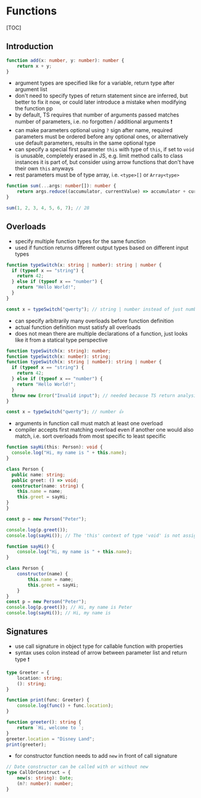 # Functions

[TOC]



## Introduction

```typescript
function add(x: number, y: number): number {
    return x + y;
}
```

- argument types are specified like for a variable, return type after argument list
- don't need to specify types of return statement since are inferred, but better to fix it now, or could later introduce a mistake when modifying the function pp
- by default, TS requires that number of arguments passed matches number of parameters, i.e. no forgotten / additional arguments ❗️
- can make parameters optional using `?` sign after name, required parameters must be ordered before any optional ones, or alternatively use default parameters, results in the same optional type
- can specify a special first parameter `this` with type of `this`, if set to `void` is unusable, completely erased in JS, e.g. limit method calls to class instances it is part of, but consider using arrow functions that don't have their own `this` anyways
- rest parameters must be of type array, i.e. `<type>[]` or `Array<type>`

```typescript
function sum(...args: number[]): number {
    return args.reduce((accumulator, currentValue) => accumulator + currentValue);
}

sum(1, 2, 3, 4, 5, 6, 7); // 28
```



## Overloads

- specify multiple function types for the same function
- used if function returns different output types based on different input types

```typescript
function typeSwitch(x: string | number): string | number {
  if (typeof x == "string") {
    return 42;
  } else if (typeof x == "number") {
    return "Hello World!";
  }
}

const x = typeSwitch("qwerty"); // string | number instead of just number 👎
```

- can specify arbitrarily many overloads before function definition
- actual function definition must satisfy all overloads
- does not mean there are multiple declarations of a function, just looks like it from a statical type perspective

```typescript
function typeSwitch(x: string): number;
function typeSwitch(x: number): string;
function typeSwitch(x: string | number): string | number {
  if (typeof x == "string") {
    return 42;
  } else if (typeof x == "number") {
    return "Hello World!";
  }
  throw new Error("Invalid input"); // needed because TS return analysis doesn't currently factor in complete control flow analysis
}

const x = typeSwitch("qwerty"); // number 👍
```

- arguments in function call must match at least one overload
- compiler accepts first matching overload even if another one would also match, i.e. sort overloads from most specific to least specific

```typescript
function sayHi(this: Person): void {
  console.log("Hi, my name is " + this.name);
}

class Person {
  public name: string;
  public greet: () => void;
  constructor(name: string) {
    this.name = name;
    this.greet = sayHi;
}
}

const p = new Person("Peter");

console.log(p.greet());
console.log(sayHi()); // The 'this' context of type 'void' is not assignable to method's 'this' of type 'Person'.(2684)
```

```javascript
function sayHi() {
    console.log("Hi, my name is " + this.name);
}

class Person {
    constructor(name) {
        this.name = name;
        this.greet = sayHi;
    }
}
const p = new Person("Peter");
console.log(p.greet()); // Hi, my name is Peter
console.log(sayHi()); // Hi, my name is 
```



## Signatures

- use call signature in object type for callable function with properties
- syntax uses colon instead of arrow between parameter list and return type ❗️

```typescript
type Greeter = {
    location: string;
    (): string;
}

function print(func: Greeter) {
    console.log(func() + func.location);
}

function greeter(): string {
    return `Hi, welcome to `;
}
greeter.location = "Disney Land";
print(greeter);
```

- for constructor function needs to add `new` in front of call signature

```typescript
// Date constructor can be called with or without new
type CallOrConstruct = {
    new(s: string): Date;
    (n?: number): number;
}
```